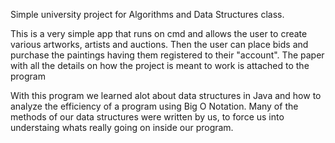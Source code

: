 Simple university project for Algorithms and Data Structures class.

This is a very simple app that runs on cmd and allows the user to create various artworks, artists and auctions. Then the user can place bids and purchase the paintings having them registered to their "account". The paper with all the details on how the project is meant to work is attached to the program

With this program we learned alot about data structures in Java and how to analyze the efficiency of a program using Big O Notation. Many of the methods of our data structures were written by us, to force us into understaing whats really going on inside our program. 
